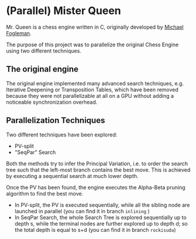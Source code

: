 # (Parallel) Mister Queen

Mr. Queen is a chess engine written in C, originally developed by [Michael Fogleman](https://www.michaelfogleman.com/).

The purpose of this project was to parallelize the original Chess Engine using two different techniques.

## The original engine

The original engine implemented many advanced search techniques, e.g. Iterative Deepening or Transposition Tables, which have been removed because they were not parallelizable at all on a GPU without adding a noticeable synchronization overhead.

## Parallelization Techniques

Two different techniques have been explored:

- PV-split
- "SeqPar" Search

Both the methods try to infer the Principal Variation, i.e. to order the search tree such that the left-most branch contains the best move. This is achieved by executing a sequential search at much lower depth.

Once the PV has been found, the engine executes the Alpha-Beta pruning algorithm to find the best move.

- In PV-split, the PV is executed sequentially, while all the sibling node are launched in parallel (you can find it in branch ```inlining``` )
- In SeqPar Search, the whole Search Tree is explored sequentially up to depth s, while the terminal nodes are further explored up to depth d; so the total depth is equal to s+d (you can find it in branch ```rockisuda```)
